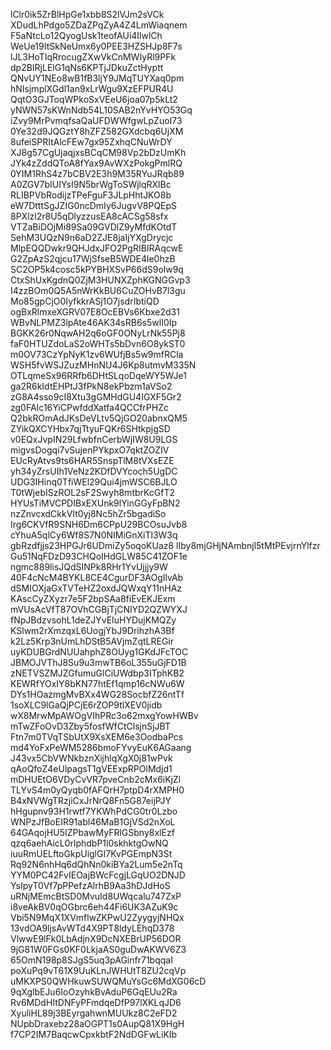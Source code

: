 lClr0ik5ZrBlHpGe1xbb8S2lVJm2sVCk
XDudLhPdgo5ZDaZPqZyA4Z4LmWiaqnem
F5aNtcLo12QyogUsk1teofAUi4IlwlCh
WeUe19ItSkNeUmx6y0PEE3HZSHJp8F7s
lJL3HoTIqRrocugZXwVkCnMWIyRl9PFk
dp2BIRjLElG1qNs6KPTjJDkuZctHyptt
QNvUY1NEo8wB1fB3ljY9JMqTUYXaq0pm
hNIsjmplXGdl1an9xLrWgu9XzEFPUR4U
QqtO3GJToqWPkoSxVEeU6joa07p5kLt2
yNWN57sKWnNdb54L10SAB2nYvHYO53Gq
iZvy9MrPvmqfsaQaUFDWWfgwLpZuoI73
0Ye32d9JQGztY8hZFZ582GXdcbq6UjXM
8ufeiSPRItAlcFEw7gx95ZxhqCNuWrDY
XJ8g57CgUjaqjxsBCqCM98Vp2bDzUmKh
JYk4zZddQToA8fYax9AvWXzPokgPmlRQ
0YIM1RhS4z7bCBV2E3h9M35RYuJRqb89
A0ZGV7bIUIYsI9N5brWgToSWjlqRXlBc
RLIBPVbRodijzTPeFguF3JLpHhtJKO8b
eW7DtttSgJZIG0ncDmIy6JugvV8PQEpS
8PXlzl2r8U5qDlyzzusEA8cACSg58sfx
VTZaBiDOjMi89Sa09GVDlZ9yMfdKOtdT
SehM3UQzN9n6aD2ZJE8jaIjYXgDrycjc
MlpEQQDwkr9QHJdxJFO2PgRIBIRAqcwE
G2ZpAzS2qjcu17WjSfseB5WDE4le0hzB
SC2OP5k4cosc5kPYBHXSvP66dS9olw9q
CtxShUxKgdnQ0ZjM3HUNXZphKGNGGvp3
I4zzBOm0Q5A5nWrKkBU6CuZOHvB7l3gu
Mo85gpCjO0IyfkkrASj1O7jsdrIbtiQD
ogBxRlmxeXGRV07E8OcEBVs6Kbxe2d31
WBvNLPMZ3lpAte46AK34sRB6s5wlI0Ip
BGKK26r0NqwAH2q6oGF0ONyLrNk55Pj8
faF0HTUZdoLaS2oWHTs5bDvn6O8ykST0
m0OV73CzYpNyK1zv6WUfjBs5w9mfRCla
WSH5fvWSJZuzMHnNU4J6Kp8utmvM335N
OTLqmeSx96RRfb6DHtSLqoDqeWY5WJe1
ga2R6kIdtEHPtJ3fPkN8ekPbzm1aVSo2
zG8A4sso9cI8Xtu3gGMHdGU4IGXF5Gr2
zg0FAIc16YiCPwfddXatfa4QCCfrPHZc
Q2bkROmAdJKsDeVLtv5QjGO20abnxQM5
ZYikQXCYHbx7qjTtyuFQKr6SHtkpjgSD
v0EQxJvpIN29LfwbfnCerbWjIW8U9LGS
migvsDogqi7vSujenPYkpxO7qktZOZIV
EUcRyAtvs9ts6HAR5SnspTlM8tVXsEZE
yh34yZrsUIh1VeNz2KDfDVYcoch5UgDC
UDG3IHinq0TfiWEl29Qui4jmWSC6BJLO
T0tWjebISzROL2sF2Swyh8mtbrKcGfT2
HYUsTiMVCPDIBxEXUnk9lYinGGyFpBN2
nzZnvcxdCkkVIt0yj8Nc5hZr5bgadiSo
Irg6CKVfR9SNH6Dm6CPpU29BCOsuJvb8
cYhuA5qlCy6Wf8S7N0NIMiGnXiTl3W3q
gbRzdfjjs23HPGJr6UDmiZy5oqoKUaz8
lIby8mjGHjNAmbnjl5tMtPEvjrnYlfzr
Gu51NqFDzD93CHQoIHdGLW85C41ZOF1e
ngmc889lisJQdSINPk8RHr1YvUjjjy9W
40F4cNcM4BYKL8CE4CgurDF3AOgIlvAb
dSMIOXjaGxTVTeHZ2oxdJQWxqY11nHAz
KAscCyZXyzr7e5F2bpSAa8fiEvEKJExm
mVUsAcVfT87OVhCGBjTjCNlYD2QZWYXJ
fNpJBdzvsohL1deZJYvEIuHYDujKMQZy
KSlwm2rXmzqxL6UogjYbJ9DrihzhA3Bf
k2Lz5Krp3nUmLhDStB5AVjmZqtLREGir
uyKDUBGrdNUUahphZ8OUyg1GKdJFcTOC
JBMOJVThJ8Su9u3mwTB6oL355uGjFD1B
zNETVSZMJZGfumuGlCiUWdbp3ITphKB2
KEWRfYOxIY8bKN77htEf1qmp16cNWu6W
DYs1HOazmgMvBXx4WG28SocbfZ26ntTf
1soXLC9lGaQjPCjE6rZOP9tlXEV0jidb
wX8MrwMpAWOgVIhPRc3o62mxgYowHWBv
mTwZFoOvD3Zby5fosfWfCtClsjnSjJBT
Ftn7m0TVqTSbUtX9XsXEM6e3OodbaPcs
md4YoFxPeWM5286bmoFYvyEuK6AGaang
J43vx5CbVWNkbznXijhlqXgX0j81wPvk
qAoQfoZ4eUlpagsT1gVEExpRPOlMdjd1
mDHUEtO6VDyCvVR7pveCnb2cMx6iKjZl
TLYvS4m0yQyqb0fAFQrH7ptpD4rXMPH0
B4xNVWgTRzjiCxJrNrQ8Fn5G87eijPJY
hHgupnv93H1rwtf7YKWhPdCG0tr0Lzbo
WNPzJfBoEIR91abl46MaB1GjVSd2nXoL
64GAqojHU5IZPbawMyFRlGSbny8xlEzf
qzq6aehAicL0rlphdbP1l0skhktgOwNQ
iuuRmUELftoGkpUiglGI7KvPGEmpN3St
Rq92N6nhHq6dQhNn0kiBYa2Lum5e2nTq
YYM0PC42FvIEOajBWcFcgjLGqUO2DNJD
YsIpyT0Vf7pPPefzAlrhB9Aa3hDJdHoS
uRNjMEmcBtSD0MvuId8UWqcalu747ZxP
i8veAkBV0qOGbrc6eh44Fi6UK3AZuK9c
Vbi5N9MqX1XVmflwZKPwU2ZyygyjNHQx
13vdOA9ljsAvWTd4X9PT8ldyLEhqD378
VlwwE9lFk0LbAdjnX9DcNXEBrUP56DOR
9jG81W0FGs0KF0LkjaAS0guDwAKWV6Z3
65OmN198p8SJgS5uq3pAGinfr71bqqaI
poXuPq9vT61X9UuKLnJWHUtT8ZU2cqVp
uMKXPS0QWHkuwSUWQMuYsGc6MdXG06cD
9qXglbEJu6IoOzyhkBvAduP6GqEUu2Ra
Rv6MDdHItDNFyPFmdqeDfP97lXKLqJD6
XyuliHL89j3BEyrgahwnMUUkz8C2eFD2
NUpbDraxebz28aOGPT1s0AupQ81X9HgH
f7CP2IM7BaqcwCpxkbtF2NdDGFwLiKIb
